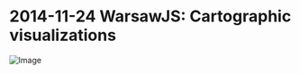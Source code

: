 # 2014-11-24 WarsawJS: Cartographic visualizations

![Image][0] 

[0]: https://raw.githubusercontent.com/warsawjs/warsawjs-presentation-template/gh-pages/themes/warsawjs/pictures/logo.png
